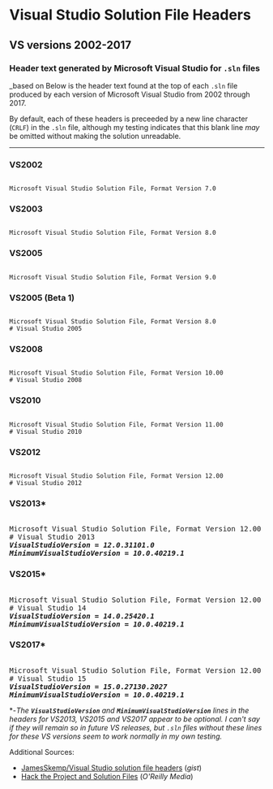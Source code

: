 # Visual Studio Solution File Headers
## VS versions 2002-2017
### Header text generated by Microsoft Visual Studio for `.sln` files

_based on 
Below is the header text found at the top of each `.sln` file produced by each version of Microsoft Visual Studio from 2002 through 2017.

By default, each of these headers is preceeded by a new line character (`CRLF`) in the `.sln` file, although my testing indicates that this blank line _may_ be omitted without making the solution unreadable.

---

### VS2002
```

Microsoft Visual Studio Solution File, Format Version 7.0
```

### VS2003
```

Microsoft Visual Studio Solution File, Format Version 8.0
```

### VS2005
```

Microsoft Visual Studio Solution File, Format Version 9.0
```

### VS2005 (Beta 1)
```

Microsoft Visual Studio Solution File, Format Version 8.0
# Visual Studio 2005
```

### VS2008
```

Microsoft Visual Studio Solution File, Format Version 10.00
# Visual Studio 2008
```

### VS2010
```

Microsoft Visual Studio Solution File, Format Version 11.00
# Visual Studio 2010
```

### VS2012
```

Microsoft Visual Studio Solution File, Format Version 12.00
# Visual Studio 2012
```

### VS2013*
<pre>

Microsoft Visual Studio Solution File, Format Version 12.00
# Visual Studio 2013
<i><b>VisualStudioVersion = 12.0.31101.0</b></i>
<i><b>MinimumVisualStudioVersion = 10.0.40219.1</b></i>
</pre>

### VS2015*
<pre>

Microsoft Visual Studio Solution File, Format Version 12.00
# Visual Studio 14
<i><b>VisualStudioVersion = 14.0.25420.1</b></i>
<i><b>MinimumVisualStudioVersion = 10.0.40219.1</b></i>
</pre>

### VS2017*
<pre>

Microsoft Visual Studio Solution File, Format Version 12.00
# Visual Studio 15
<i><b>VisualStudioVersion = 15.0.27130.2027</b></i>
<i><b>MinimumVisualStudioVersion = 10.0.40219.1</b></i>
</pre>

*-_The **`VisualStudioVersion`** and **`MinimumVisualStudioVersion`** lines in the headers for VS2013, VS2015 and VS2017 appear to be optional. I can't say if they will remain so in future VS releases, but `.sln` files without these lines for these VS versions seem to work normally in my own testing._

Additional Sources:
* [JamesSkemp/Visual Studio solution file headers](https://gist.github.com/JamesSkemp/bbe17351ecdf6b1d6e07) (_gist_)
* [Hack the Project and Solution Files](http://www.onjava.com/pub/a/dotnet/excerpt/vshacks_chap1/index.html?page=4) (_O'Reilly Media_)

